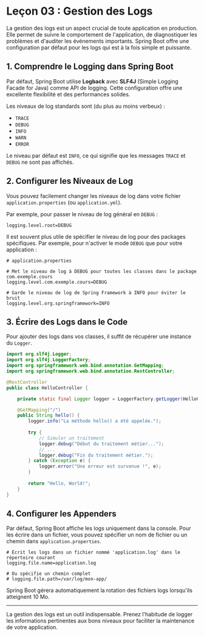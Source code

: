 # Leçon 03 : Gestion des Logs

La gestion des logs est un aspect crucial de toute application en production. Elle permet de suivre le comportement de l'application, de diagnostiquer les problèmes et d'auditer les événements importants. Spring Boot offre une configuration par défaut pour les logs qui est à la fois simple et puissante.

## 1. Comprendre le Logging dans Spring Boot

Par défaut, Spring Boot utilise **Logback** avec **SLF4J** (Simple Logging Facade for Java) comme API de logging. Cette configuration offre une excellente flexibilité et des performances solides.

Les niveaux de log standards sont (du plus au moins verbeux) :
- `TRACE`
- `DEBUG`
- `INFO`
- `WARN`
- `ERROR`

Le niveau par défaut est `INFO`, ce qui signifie que les messages `TRACE` et `DEBUG` ne sont pas affichés.

## 2. Configurer les Niveaux de Log

Vous pouvez facilement changer les niveaux de log dans votre fichier `application.properties` (ou `application.yml`).

Par exemple, pour passer le niveau de log général en `DEBUG` :

```properties
logging.level.root=DEBUG
```

Il est souvent plus utile de spécifier le niveau de log pour des packages spécifiques. Par exemple, pour n'activer le mode `DEBUG` que pour votre application :

```properties
# application.properties

# Met le niveau de log à DEBUG pour toutes les classes dans le package com.exemple.cours
logging.level.com.exemple.cours=DEBUG

# Garde le niveau de log de Spring Framework à INFO pour éviter le bruit
logging.level.org.springframework=INFO
```

## 3. Écrire des Logs dans le Code

Pour ajouter des logs dans vos classes, il suffit de récupérer une instance du `Logger`.

```java
import org.slf4j.Logger;
import org.slf4j.LoggerFactory;
import org.springframework.web.bind.annotation.GetMapping;
import org.springframework.web.bind.annotation.RestController;

@RestController
public class HelloController {

    private static final Logger logger = LoggerFactory.getLogger(HelloController.class);

    @GetMapping("/")
    public String hello() {
        logger.info("La méthode hello() a été appelée.");
        
        try {
            // Simuler un traitement
            logger.debug("Début du traitement métier...");
            // ...
            logger.debug("Fin du traitement métier.");
        } catch (Exception e) {
            logger.error("Une erreur est survenue !", e);
        }
        
        return "Hello, World!";
    }
}
```

## 4. Configurer les Appenders

Par défaut, Spring Boot affiche les logs uniquement dans la console. Pour les écrire dans un fichier, vous pouvez spécifier un nom de fichier ou un chemin dans `application.properties`.

```properties
# Écrit les logs dans un fichier nommé 'application.log' dans le répertoire courant
logging.file.name=application.log

# Ou spécifie un chemin complet
# logging.file.path=/var/log/mon-app/
```

Spring Boot gérera automatiquement la rotation des fichiers logs lorsqu'ils atteignent 10 Mo.

---

La gestion des logs est un outil indispensable. Prenez l'habitude de logger les informations pertinentes aux bons niveaux pour faciliter la maintenance de votre application.
